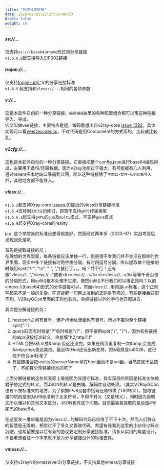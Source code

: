```yaml
---
title: "各种分享链接"
date: 2020-02-01T22:27:56+08:00
draft: false
weight: 16
---
```


##### ss://...
仅支持`ss://(base64)#name`形式的分享链接  
`v1.5.8.8`起支持导入SIP002链接  

##### trojan://...
仅支持[trojan-url](https://github.com/trojan-gfw/trojan-url)定义的分享链接标准  
`v1.6.9` 起支持和`vless://...`相同的各项参数  

##### v://...
这是本软件自创的一种分享链接。`简易编辑器`里的各种配置组合都可以用这种链接导入、导出。  
它又叫做vee链接，主要特点是短，编码思想出自v2ray-core [issue 1392][2]。具体实现可以看[VeeDecoder.cs][1]，不过代码是用Component的方式写的，比较散比较乱。  

##### v2cfg://...
这也是本软件自创的一种分享链接。它直接把整个config.json进行base64编码得出，主要用于备份/还原数据。因为v2ray功能过于强大，有可能被有心人利用，通过revers把本地端口暴露到公网，所以这种链接除了`主窗口`-`文件`-`从剪切板导入`外，其他地方都不能导入。  

##### vless://...
`v1.5.2`起支持Xray-core [issues 91](https://github.com/XTLS/Xray-core/issues/91)提出的vless分享链接标准  
`v1.5.4`支持到`3月7日`的修订，即暂不支持`gRPC`传输类型  
`v1.5.6.1`起支持`gRPC`的`gun`及`multi`模式，不支持`guna`模式  
`v1.6.9`起支持Xray-core的reality  

p.s. 这个学院派的标准设想得很美好，然而经过两年多（2023-07）实战考验后发现到处是坑  

首先是提取链接的坑：  
在理想的世界里面，每条链接应该单独一行，但是很不幸我们并不生活在那样的世界里面。现实中多个链接有时用空格分隔，有时用逗号分隔。所以提取单个链接的时候用split("\r", "\n", " ", ",")就行了。。。吗？并不行！还有像"vless://...","vless://..."或者&lt;li>vless://...&lt;/li>&lt;li>vless://...&lt;/li>等等千奇百怪的分隔形式，用split()根本处理不过来。既然split()不行我们可以用正则吗？以前vmess://(base64)形式的分享链接可以，然而vless://...用的是uri标准，这个正则写起来不是一般的复杂。在这提醒一句网上搜到的正则是有坑的，有些链接会匹配不到。V2RayGCon里面的正则也有坑，会把链接以外的字符也匹配进去。

其次是分解链接的坑：  
1. host:port之间有冒号，但IPv6地址里面也有冒号，所以不要对整个链接split(":")  
2. query前面有时候是"?"有时候是"/?"，但不要用split("/", "?")，因为有些链接的alpn没按标准转义，直接填"h2,http/1.1"  
3. HTML会把&转义成&amp;amp;但这还没完，如果在网页里复制一次&amp;amp;会变成&amp;amp;amp;依此类推。最近GitHub还玩出新花样，把&替换成\u0026，这已经不符合uri标准了  
4. 有些链接会把reality的serverName填在host里而不是sni里。当然这属于乱搞了，不能算分享链接标准的坑了  

上面分解链接的这些坑表面上看是因为没遵守标准，其实深层的原因是标准太依赖君子协定式的转义。而JSON的转义是由编、解码库自动处理。（其实V2RayGCon也有不按标准来的地方，为了偷懒IPv6没套中括号还顺带做了URI转义）。提取链接的坑则是因为URI标准用了太多符号，不得不转义（又是转义），同时因为是明文所以难以和其他文本区分，JSON也有这个问题。目前最容易提取的是没加#号尾巴的base64。  

在这里发一堆牢骚是因为vless://...的解码代码已经改了不下十次，然而人们群众的智慧是无限的，相信过不了多久又要改代码。希望有缘看到这里的小伙伴少踩点坑吧。也希望要是以后有新的协议要定制分享链接标准，请多从实用的角度设计，不要老想着往一个本来就不是为分享链接设计的标准去靠。  

##### vmess://...
仅支持v2rayN的vmess(ver2)分享链接，不支持其他vmess分享链接  


[1]: https://github.com/vrnobody/V2RayGCon/blob/master/V2RayGCon/Services/ShareLinkComponents/VeeDecoder.cs "VeeDecoder.cs"
[2]: https://github.com/v2ray/v2ray-core/issues/1392 "v2ray-core #1392"

